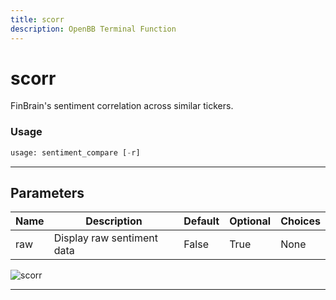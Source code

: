 ```yaml
---
title: scorr
description: OpenBB Terminal Function
---
```


# scorr

FinBrain's sentiment correlation across similar tickers.

### Usage

```python
usage: sentiment_compare [-r]
```

---

## Parameters

| Name | Description | Default | Optional | Choices |
| ---- | ----------- | ------- | -------- | ------- |
| raw | Display raw sentiment data | False | True | None |
![scorr](https://user-images.githubusercontent.com/46355364/154073958-a2d7afd1-2406-46a6-8dc2-fdfd8b8605a4.png)

---

